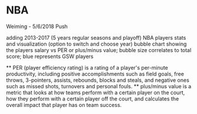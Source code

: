 # NBA

Weiming - 5/6/2018 Push

adding 2013-2017 (5 years regular seasons and playoff) NBA players stats and visualization (option to switch and choose year)
bubble chart showing the players salary vs PER or plus/minus value; bubble size correlates to total score; blue represents GSW players 

** PER (player efficiency rating) is a rating of a player's per-minute productivity, including positive accomplishments such as field goals, free throws, 3-pointers, assists, rebounds, blocks and steals, and negative ones such as missed shots, turnovers and personal fouls.
** plus/minus value is a metric that looks at how teams perform with a certain player on the court, how they perform with a certain player off the court, and calculates the overall impact that player has on team success.
